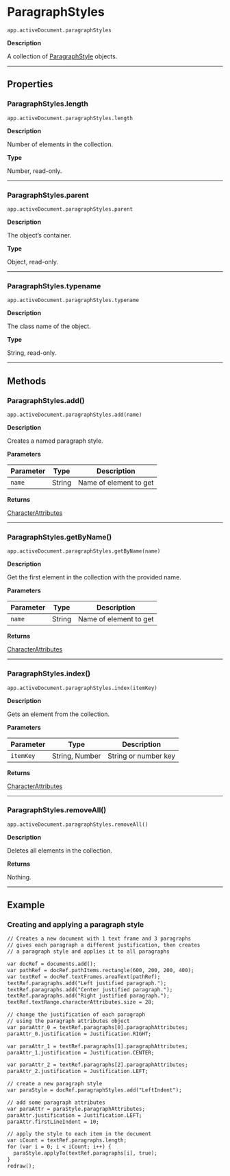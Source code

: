<a id="jsobjref-paragraphstyles"></a>

# ParagraphStyles

`app.activeDocument.paragraphStyles`

**Description**

A collection of [ParagraphStyle](ParagraphStyle.md#jsobjref-paragraphstyle) objects.

---

## Properties

<a id="jsobjref-paragraphstyles-length"></a>

### ParagraphStyles.length

`app.activeDocument.paragraphStyles.length`

**Description**

Number of elements in the collection.

**Type**

Number, read-only.

---

<a id="jsobjref-paragraphstyles-parent"></a>

### ParagraphStyles.parent

`app.activeDocument.paragraphStyles.parent`

**Description**

The object’s container.

**Type**

Object, read-only.

---

<a id="jsobjref-paragraphstyles-typename"></a>

### ParagraphStyles.typename

`app.activeDocument.paragraphStyles.typename`

**Description**

The class name of the object.

**Type**

String, read-only.

---

## Methods

<a id="jsobjref-paragraphstyles-add"></a>

### ParagraphStyles.add()

`app.activeDocument.paragraphStyles.add(name)`

**Description**

Creates a named paragraph style.

**Parameters**

| Parameter   | Type   | Description            |
|-------------|--------|------------------------|
| `name`      | String | Name of element to get |

**Returns**

[CharacterAttributes](CharacterAttributes.md#jsobjref-characterattributes)

---

<a id="jsobjref-paragraphstyles-getbyname"></a>

### ParagraphStyles.getByName()

`app.activeDocument.paragraphStyles.getByName(name)`

**Description**

Get the first element in the collection with the provided name.

**Parameters**

| Parameter   | Type   | Description            |
|-------------|--------|------------------------|
| `name`      | String | Name of element to get |

**Returns**

[CharacterAttributes](CharacterAttributes.md#jsobjref-characterattributes)

---

<a id="jsobjref-paragraphstyles-index"></a>

### ParagraphStyles.index()

`app.activeDocument.paragraphStyles.index(itemKey)`

**Description**

Gets an element from the collection.

**Parameters**

| Parameter   | Type           | Description          |
|-------------|----------------|----------------------|
| `itemKey`   | String, Number | String or number key |

**Returns**

[CharacterAttributes](CharacterAttributes.md#jsobjref-characterattributes)

---

<a id="jsobjref-paragraphstyles-removeall"></a>

### ParagraphStyles.removeAll()

`app.activeDocument.paragraphStyles.removeAll()`

**Description**

Deletes all elements in the collection.

**Returns**

Nothing.

---

## Example

<a id="jsobjref-paragraphstyles-creatingandapplyingparagraphstyle"></a>

### Creating and applying a paragraph style

```default
// Creates a new document with 1 text frame and 3 paragraphs
// gives each paragraph a different justification, then creates
// a paragraph style and applies it to all paragraphs

var docRef = documents.add();
var pathRef = docRef.pathItems.rectangle(600, 200, 200, 400);
var textRef = docRef.textFrames.areaText(pathRef);
textRef.paragraphs.add("Left justified paragraph.");
textRef.paragraphs.add("Center justified paragraph.");
textRef.paragraphs.add("Right justified paragraph.");
textRef.textRange.characterAttributes.size = 28;

// change the justification of each paragraph
// using the paragraph attributes object
var paraAttr_0 = textRef.paragraphs[0].paragraphAttributes;
paraAttr_0.justification = Justification.RIGHT;

var paraAttr_1 = textRef.paragraphs[1].paragraphAttributes;
paraAttr_1.justification = Justification.CENTER;

var paraAttr_2 = textRef.paragraphs[2].paragraphAttributes;
paraAttr_2.justification = Justification.LEFT;

// create a new paragraph style
var paraStyle = docRef.paragraphStyles.add("LeftIndent");

// add some paragraph attributes
var paraAttr = paraStyle.paragraphAttributes;
paraAttr.justification = Justification.LEFT;
paraAttr.firstLineIndent = 10;

// apply the style to each item in the document
var iCount = textRef.paragraphs.length;
for (var i = 0; i < iCount; i++) {
  paraStyle.applyTo(textRef.paragraphs[i], true);
}
redraw();
```
